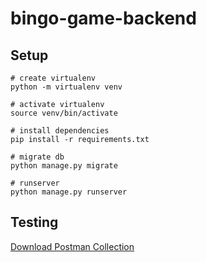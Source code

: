 # bingo-game-backend

## Setup
```
# create virtualenv
python -m virtualenv venv

# activate virtualenv
source venv/bin/activate

# install dependencies
pip install -r requirements.txt

# migrate db
python manage.py migrate

# runserver
python manage.py runserver
```

## Testing
<a href="https://raw.githubusercontent.com/tanin-t/bingo-game-backend/main/bingo.postman_collection.json" download>Download Postman Collection</a>

